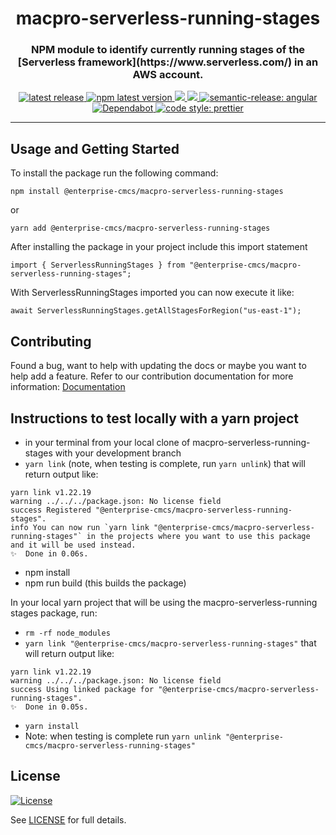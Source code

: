 <!--
Render Markdown in VS Code

SHIFT + CMD/CTRL + V
-->

<h1 align="center" style="border-bottom: none;"> macpro-serverless-running-stages</h1>
<h3 align="center">NPM module to identify currently running stages of the [Serverless framework](https://www.serverless.com/) in an AWS account.</h3>
<p align="center">
  <a href="https://github.com/cmsgov/macpro-serverless-running-stages/releases/latest">
    <img alt="latest release" src="https://img.shields.io/github/release/cmsgov/macpro-serverless-running-stages.svg">
  </a>
  <a href="https://www.npmjs.com/package/@enterprise-cmcs/macpro-serverless-running-stages">
    <img alt="npm latest version" src="https://img.shields.io/npm/v/@enterprise-cmcs/macpro-serverless-running-stages/latest.svg">
  </a>
  <a href="https://codeclimate.com/github/CMSgov/macpro-serverless-running-stages/maintainability">
    <img src="https://api.codeclimate.com/v1/badges/7aa40b9f69c550a8cf72/maintainability" />
  </a>
  <a href="https://codeclimate.com/github/CMSgov/macpro-serverless-running-stages/test_coverage">
    <img src="https://api.codeclimate.com/v1/badges/7aa40b9f69c550a8cf72/test_coverage" />
  </a>
  <a href="https://github.com/semantic-release/semantic-release">
    <img alt="semantic-release: angular" src="https://img.shields.io/badge/semantic--release-angular-e10079?logo=semantic-release">
  </a>
  <a href="https://dependabot.com/">
    <img alt="Dependabot" src="https://badgen.net/badge/Dependabot/enabled/green?icon=dependabot">
  </a>
  <a href="https://github.com/prettier/prettier">
    <img alt="code style: prettier" src="https://img.shields.io/badge/code_style-prettier-ff69b4.svg?style=flat-square">
  </a>
</p>

---

## Usage and Getting Started

To install the package run the following command:

```
npm install @enterprise-cmcs/macpro-serverless-running-stages
```

or

```
yarn add @enterprise-cmcs/macpro-serverless-running-stages
```

After installing the package in your project include this import statement

```
import { ServerlessRunningStages } from "@enterprise-cmcs/macpro-serverless-running-stages";
```

With ServerlessRunningStages imported you can now execute it like:

```
await ServerlessRunningStages.getAllStagesForRegion("us-east-1");
```

## Contributing

Found a bug, want to help with updating the docs or maybe you want to help add a feature. Refer to our contribution documentation for more information: [Documentation](./docs/CONTRIBUTING.MD)

## Instructions to test locally with a yarn project

- in your terminal from your local clone of macpro-serverless-running-stages with your development branch
- `yarn link` (note, when testing is complete, run `yarn unlink`)
  that will return output like:

```
yarn link v1.22.19
warning ../../../package.json: No license field
success Registered "@enterprise-cmcs/macpro-serverless-running-stages".
info You can now run `yarn link "@enterprise-cmcs/macpro-serverless-running-stages"` in the projects where you want to use this package and it will be used instead.
✨  Done in 0.06s.
```

- npm install
- npm run build (this builds the package)

In your local yarn project that will be using the macpro-serverless-running stages package, run:

- `rm -rf node_modules`
- `yarn link "@enterprise-cmcs/macpro-serverless-running-stages"`
  that will return output like:

```
yarn link v1.22.19
warning ../../../package.json: No license field
success Using linked package for "@enterprise-cmcs/macpro-serverless-running-stages".
✨  Done in 0.05s.
```

- `yarn install`
- Note: when testing is complete run `yarn unlink "@enterprise-cmcs/macpro-serverless-running-stages"`

## License

[![License](https://img.shields.io/badge/License-CC0--1.0--Universal-blue.svg)](https://creativecommons.org/publicdomain/zero/1.0/legalcode)

See [LICENSE](LICENSE) for full details.
